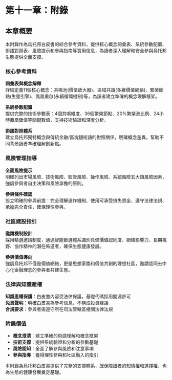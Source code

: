 # 第十一章：附錄

## 本章概要

本附錄作為烏托邦白皮書的綜合參考資料，提供核心概念詞彙表、系統參數配置、術語對照表、風險提示和參與指南等實用信息，為讀者深入理解和安全參與烏托邦生態提供全面支撐。

### 核心參考資料

**詞彙表與概念解釋**  
詳細定義11個核心概念：共鳴池(價值放大器)、區域共識(多維價值網絡)、繁榮節點(生態引擎)、鳳凰重啟(永續循環機制)等，為讀者建立準確的概念理解框架。

**系統參數配置**  
提供完整的技術參數表：4個共鳴維度、36個繁榮節點、20%繁榮池比例、24小時鳳凰閾值等關鍵數值，支持技術驗證和深度分析。

**術語對照體系**  
建立烏托邦獨特概念與傳統金融/區塊鏈術語的對照關係，明確概念差異，幫助不同背景讀者準確理解創新點。

### 風險管理指導

**全面風險提示**  
明確列出市場風險、技術風險、監管風險、操作風險、系統風險五大類風險因素，強調參與者自主決策和風險承擔的原則。

**參與條件確認**  
設立明確的參與前提：完全理解運作機制、使用可承受損失資金、遵守法律法規、承擔完全責任，確保理性參與。

### 社區建設指引

**邀請機制設計**  
採用精選邀請制度，通過智能篩選體系識別具備價值認同度、網絡影響力、長期視野、協作精神的潛在佈道者，確保生態健康發展。

**參與價值導向**  
強調烏托邦不僅是價值網絡，更是思想家園和價值共創的理想社區，邀請認同去中心化金融理念的參與者共建生態。

### 法律與知識產權

**知識產權保護**：白皮書內容受法律保護，基礎代碼採用開源許可  
**免責聲明**：明確白皮書為參考信息，不構成投資建議  
**合規要求**：參與者需遵守所在司法管轄區相關法律法規

### 附錄價值

* **概念澄清**：建立準確的術語理解和概念框架
* **技術支撐**：提供系統驗證和分析的參數基礎
* **風險認知**：全面了解參與風險和注意事項
* **參與指導**：獲得理性參與和社區融入的指引

本附錄為烏托邦白皮書提供了完整的支撐體系，既保障讀者的知情權和選擇權，也為生態的健康發展奠定基礎。